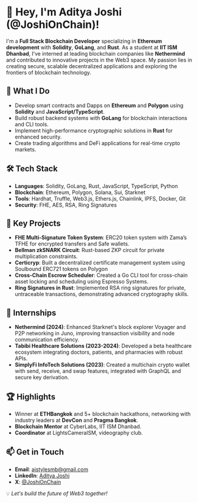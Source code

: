 # 👋 Hey, I'm Aditya Joshi (@JoshiOnChain)!

I'm a **Full Stack Blockchain Developer** specializing in **Ethereum development** with **Solidity**, **GoLang**, and **Rust**. As a student at **IIT ISM Dhanbad**, I've interned at leading blockchain companies like **Nethermind** and contributed to innovative projects in the Web3 space. My passion lies in creating secure, scalable decentralized applications and exploring the frontiers of blockchain technology.

## 🔧 What I Do
- Develop smart contracts and Dapps on **Ethereum** and **Polygon** using **Solidity** and **JavaScript/TypeScript**.
- Build robust backend systems with **GoLang** for blockchain interactions and CLI tools.
- Implement high-performance cryptographic solutions in **Rust** for enhanced security.
- Create trading algorithms and DeFi applications for real-time crypto markets.

## 🛠️ Tech Stack
- **Languages**: Solidity, GoLang, Rust, JavaScript, TypeScript, Python
- **Blockchain**: Ethereum, Polygon, Solana, Sui, Starknet
- **Tools**: Hardhat, Truffle, Web3.js, Ethers.js, Chainlink, IPFS, Docker, Git
- **Security**: FHE, AES, RSA, Ring Signatures

## 🌟 Key Projects
- **FHE Multi-Signature Token System**: ERC20 token system with Zama’s TFHE for encrypted transfers and Safe wallets.
- **Bellman zkSNARK Circuit**: Rust-based ZKP circuit for private multiplication constraints.
- **Certicryp**: Built a decentralized certificate management system using Soulbound ERC721 tokens on Polygon
- **Cross-Chain Escrow Scheduler**: Created a Go CLI tool for cross-chain asset locking and scheduling using Espresso Systems.
- **Ring Signatures in Rust**: Implemented RSA ring signatures for private, untraceable transactions, demonstrating advanced cryptography skills.

## 💼 Internships
- **Nethermind (2024)**: Enhanced Starknet's block explorer Voyager and P2P networking in Juno, improving transaction visibility and node communication efficiency.
- **Tabibi Healthcare Solutions (2023-2024)**: Developed a beta healthcare ecosystem integrating doctors, patients, and pharmacies with robust APIs.
- **SimplyFi InfoTech Solutions (2023)**: Created a multichain crypto wallet with send, receive, and swap features, integrated with GraphQL and secure key derivation.

## 🏆 Highlights
- Winner at **ETHBangkok** and 5+ blockchain hackathons, networking with industry leaders at **DevCon** and **Pragma Bangkok**.
- **Blockchain Mentor** at CyberLabs, IIT ISM Dhanbad.
- **Coordinator** at LightsCameraISM, videography club.

## 📫 Get in Touch
- **Email**: [ajstylesmb@gmail.com](mailto:ajstylesmb@gmail.com)
- **LinkedIn**: [Aditya Joshi](https://www.linkedin.com/in/adityaroshanjoshiiitism/) 
- **X**: [@JoshiOnChain](https://x.com/JoshiOnChain)

💡 *Let's build the future of Web3 together!*
